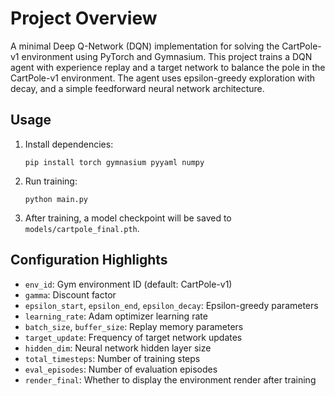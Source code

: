 # Project Overview
A minimal Deep Q-Network (DQN) implementation for solving the CartPole-v1 environment using PyTorch and Gymnasium. This project trains a DQN agent with experience replay and a target network to balance the pole in the CartPole-v1 environment. The agent uses epsilon-greedy exploration with decay, and a simple feedforward neural network architecture.

## Usage

1. Install dependencies:
   ```
   pip install torch gymnasium pyyaml numpy
   ```

2. Run training:
   ```
   python main.py
   ```

3. After training, a model checkpoint will be saved to `models/cartpole_final.pth`.

## Configuration Highlights

- `env_id`: Gym environment ID (default: CartPole-v1)
- `gamma`: Discount factor
- `epsilon_start`, `epsilon_end`, `epsilon_decay`: Epsilon-greedy parameters
- `learning_rate`: Adam optimizer learning rate
- `batch_size`, `buffer_size`: Replay memory parameters
- `target_update`: Frequency of target network updates
- `hidden_dim`: Neural network hidden layer size
- `total_timesteps`: Number of training steps
- `eval_episodes`: Number of evaluation episodes
- `render_final`: Whether to display the environment render after training
